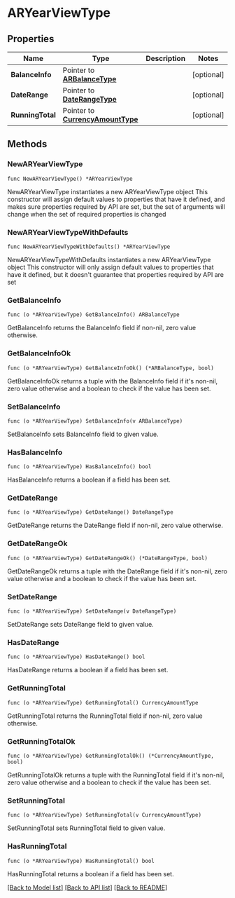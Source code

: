 # ARYearViewType

## Properties

Name | Type | Description | Notes
------------ | ------------- | ------------- | -------------
**BalanceInfo** | Pointer to [**ARBalanceType**](ARBalanceType.md) |  | [optional] 
**DateRange** | Pointer to [**DateRangeType**](DateRangeType.md) |  | [optional] 
**RunningTotal** | Pointer to [**CurrencyAmountType**](CurrencyAmountType.md) |  | [optional] 

## Methods

### NewARYearViewType

`func NewARYearViewType() *ARYearViewType`

NewARYearViewType instantiates a new ARYearViewType object
This constructor will assign default values to properties that have it defined,
and makes sure properties required by API are set, but the set of arguments
will change when the set of required properties is changed

### NewARYearViewTypeWithDefaults

`func NewARYearViewTypeWithDefaults() *ARYearViewType`

NewARYearViewTypeWithDefaults instantiates a new ARYearViewType object
This constructor will only assign default values to properties that have it defined,
but it doesn't guarantee that properties required by API are set

### GetBalanceInfo

`func (o *ARYearViewType) GetBalanceInfo() ARBalanceType`

GetBalanceInfo returns the BalanceInfo field if non-nil, zero value otherwise.

### GetBalanceInfoOk

`func (o *ARYearViewType) GetBalanceInfoOk() (*ARBalanceType, bool)`

GetBalanceInfoOk returns a tuple with the BalanceInfo field if it's non-nil, zero value otherwise
and a boolean to check if the value has been set.

### SetBalanceInfo

`func (o *ARYearViewType) SetBalanceInfo(v ARBalanceType)`

SetBalanceInfo sets BalanceInfo field to given value.

### HasBalanceInfo

`func (o *ARYearViewType) HasBalanceInfo() bool`

HasBalanceInfo returns a boolean if a field has been set.

### GetDateRange

`func (o *ARYearViewType) GetDateRange() DateRangeType`

GetDateRange returns the DateRange field if non-nil, zero value otherwise.

### GetDateRangeOk

`func (o *ARYearViewType) GetDateRangeOk() (*DateRangeType, bool)`

GetDateRangeOk returns a tuple with the DateRange field if it's non-nil, zero value otherwise
and a boolean to check if the value has been set.

### SetDateRange

`func (o *ARYearViewType) SetDateRange(v DateRangeType)`

SetDateRange sets DateRange field to given value.

### HasDateRange

`func (o *ARYearViewType) HasDateRange() bool`

HasDateRange returns a boolean if a field has been set.

### GetRunningTotal

`func (o *ARYearViewType) GetRunningTotal() CurrencyAmountType`

GetRunningTotal returns the RunningTotal field if non-nil, zero value otherwise.

### GetRunningTotalOk

`func (o *ARYearViewType) GetRunningTotalOk() (*CurrencyAmountType, bool)`

GetRunningTotalOk returns a tuple with the RunningTotal field if it's non-nil, zero value otherwise
and a boolean to check if the value has been set.

### SetRunningTotal

`func (o *ARYearViewType) SetRunningTotal(v CurrencyAmountType)`

SetRunningTotal sets RunningTotal field to given value.

### HasRunningTotal

`func (o *ARYearViewType) HasRunningTotal() bool`

HasRunningTotal returns a boolean if a field has been set.


[[Back to Model list]](../README.md#documentation-for-models) [[Back to API list]](../README.md#documentation-for-api-endpoints) [[Back to README]](../README.md)


